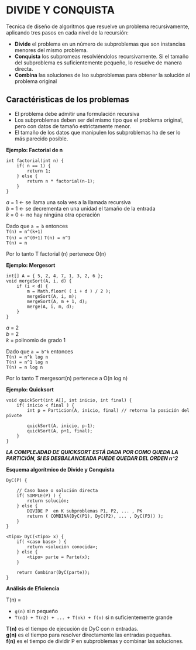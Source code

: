 # DIVIDE Y CONQUISTA

Tecnica de diseño de algoritmos que resuelve un problema recursivamente, aplicando tres pasos en cada nivel de la recursión:  
- __Divide__ el problema en un número de subproblemas que son instancias menores del mismo problema.  
- __Conquista__ los subpromeas resolviéndolos recursivamente. Si el tamaño del subproblema es suficientemente pequeño, lo resuelve de manera directa.
- __Combina__ las soluciones de lso subproblemas para obtener la solución al problema original

## Caractéristicas de los problemas
- El problema debe admitir una formulación recursiva
- Los subproblemas deben ser del mismo tipo que el problema original, pero con datos de tamaño estrictamente menor.
- El tamaño de los datos que manipulen los subproblemas ha de ser lo más parecido posible.

__Ejemplo: Factorial de n__

```
int factorial(int n) {
    if( n == 1) {
        return 1;
    } else {
        return n * factorial(n-1);
    }
}
```
_a_ = 1  <- se llama una sola ves a la llamada recursiva  
_b_ = 1  <- se decrementa en una unidad el tamaño de la entrada  
_k_ = 0  <- no hay ningúna otra operación  

Dado que `a = b` entonces  
`T(n) = n^(k+1)`  
`T(n) = n^(0+1)`
`T(n) = n^1`  
`T(n) = n`      

Por lo tanto T factorial (n) pertenece O(n)

__Ejemplo: Mergesort__  
```
int[] A = { 5, 2, 4, 7, 1, 3, 2, 6 };
void mergeSort(A, i, d) {
    if (i < d) {
        m = Math.floor( ( i + d ) / 2 );
        mergeSort(A, i, m);
        mergeSort(A, m + 1, d);
        merge(A, i, m, d);
    }
}
```
_a_ = 2  
_b_ = 2  
_k_ = polinomio de grado 1  

 Dado que `a = b^k` entonces  
 `T(n) = n^k log n`    
 `T(n) = n^1 log n`  
 `T(n) = n log n`
 
 Por lo tanto T mergesort(n) pertenece a O(n log n)

__Ejemplo: Quicksort__  
```
void quickSort(int A[], int inicio, int final) {
    if( inicio < final ) {
        int p = Particion(A, inicio, final) // retorna la posición del pivote

        quickSort(A, inicio, p-1);
        quickSort(A, p+1, final);
    }
}
```
***LA COMPLEJIDAD DE QUICKSORT ESTÁ DADA POR COMO QUEDA LA PARTICIÓN, SI ES DESBALANCEADA PUEDE QUEDAR DEL ORDEN n^2***

__Esquema algorítmico de Divide y Conquista__

```
DyC(P) {
    
    // Caso base o solución directa
    if( SIMPLE(P) ) {
        return solución;
    } else {
        DIVIDE P  en K subproblemas P1, P2, ... , PK
        return ( COMBINA(DyC(P1), DyC(P2), ... , DyC(P3)) ); 
    }
}

```

```
<tipo> DyC(<tipo> x) {
    if( <caso base> ) {
        return <solución conocida>;
    } else {
        <tipo> parte = Parte(x);
    }

    return Combinar(DyC(parte));
}
```

__Análisis de Eficiencia__

T(n) =  
- `g(n)` si n pequeño  
- `T(n1) + T(n2) + ... + T(nk) + f(n)` si n suficientemente grande  

__T(n)__ es el tiempo de ejecución de DyC con n entradas.  
__g(n)__ es el tiempo para resolver directamente las entradas pequeñas.  
__f(n)__ es el tiempo de dividir P en subproblemas y combinar las soluciones.
